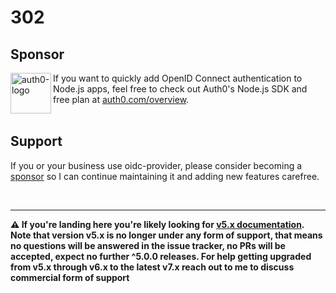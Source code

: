 # 302

## Sponsor

[<img width="65" height="65" align="left" src="https://avatars.githubusercontent.com/u/2824157?s=75&v=4" alt="auth0-logo">][sponsor-auth0] If you want to quickly add OpenID Connect authentication to Node.js apps, feel free to check out Auth0's Node.js SDK and free plan at [auth0.com/overview][sponsor-auth0].<br><br>

## Support

If you or your business use oidc-provider, please consider becoming a [sponsor][support-sponsor] so I can continue maintaining it and adding new features carefree.

<br>

---

**⚠️ If you're landing here you're likely looking for [v5.x documentation](https://github.com/panva/node-oidc-provider/blob/v5.x/docs/configuration.md).
Note that version v5.x is no longer under any form of support, that means no questions will be answered in the issue tracker, no PRs will be accepted,
expect no further ^5.0.0 releases. For help getting upgraded from v5.x through v6.x to the latest v7.x reach out to me to discuss commercial form of
support**

[support-sponsor]: https://github.com/sponsors/panva
[sponsor-auth0]: https://auth0.com/overview?utm_source=GHsponsor&utm_medium=GHsponsor&utm_campaign=oidc-provider&utm_content=auth

